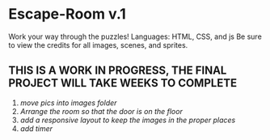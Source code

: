 # Escape-Room v.1
Work your way through the puzzles! Languages: HTML, CSS, and js
Be sure to view the credits for all images, scenes, and sprites.

THIS IS A WORK IN PROGRESS, THE FINAL PROJECT WILL TAKE WEEKS TO COMPLETE
-
1. *move pics into images folder*
2. *Arrange the room so that the door is on the floor*
3. *add a responsive layout to keep the images in the proper places*
4. *add timer*
